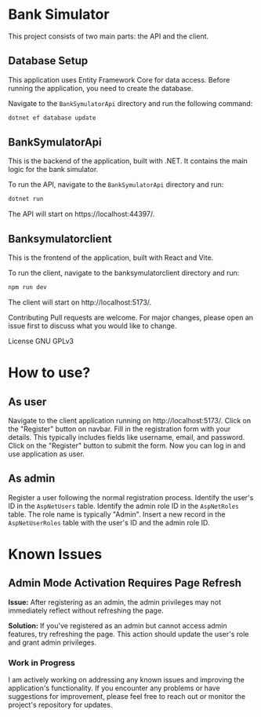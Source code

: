# Bank Simulator

This project consists of two main parts: the API and the client.

## Database Setup

This application uses Entity Framework Core for data access. Before running the application, you need to create the database.

Navigate to the `BankSymulatorApi` directory and run the following command:

```sh
dotnet ef database update
```

## BankSymulatorApi

This is the backend of the application, built with .NET. It contains the main logic for the bank simulator.

To run the API, navigate to the `BankSymulatorApi` directory and run:

```sh
dotnet run
```

The API will start on https://localhost:44397/.

## Banksymulatorclient

This is the frontend of the application, built with React and Vite.

To run the client, navigate to the banksymulatorclient directory and run:

```sh
npm run dev
```

The client will start on http://localhost:5173/.

Contributing
Pull requests are welcome. For major changes, please open an issue first to discuss what you would like to change.

License
GNU GPLv3

# How to use?

## As user

Navigate to the client application running on http://localhost:5173/.
Click on the "Register" button on navbar.
Fill in the registration form with your details. This typically includes fields like username, email, and password.
Click on the "Register" button to submit the form.
Now you can log in and use application as user.

## As admin

Register a user following the normal registration process.
Identify the user's ID in the `AspNetUsers` table.
Identify the admin role ID in the `AspNetRoles` table. The role name is typically "Admin".
Insert a new record in the `AspNetUserRoles` table with the user's ID and the admin role ID.

# Known Issues

## Admin Mode Activation Requires Page Refresh

**Issue:** After registering as an admin, the admin privileges may not immediately reflect without refreshing the page.

**Solution:** If you've registered as an admin but cannot access admin features, try refreshing the page. This action should update the user's role and grant admin privileges.

### Work in Progress

I am actively working on addressing any known issues and improving the application's functionality. If you encounter any problems or have suggestions for improvement, please feel free to reach out or monitor the project's repository for updates.
